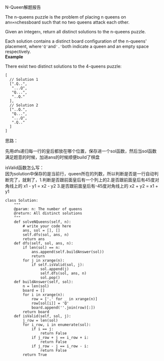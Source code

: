 N-Queen解题报告

The n-queens puzzle is the problem of placing n queens on an`n×n`chessboard such that no two queens attack each other.

Given an integer`n`, return all distinct solutions to the n-queens puzzle.

Each solution contains a distinct board configuration of the n-queens' placement, where`'Q'`and`'.'`both indicate a queen and an empty space respectively.  
**Example**

There exist two distinct solutions to the 4-queens puzzle:

```
[
  // Solution 1
  [".Q..",
   "...Q",
   "Q...",
   "..Q."
  ],
  // Solution 2
  ["..Q.",
   "Q...",
   "...Q",
   ".Q.."
  ]
]
```

思路：

先用dfs递归每一行的皇后都放在哪个位置，保存进一个sol函数，然后当sol函数满足题意的时候，加进ans的时候顺便build了棋盘

isValid函数怎么写：  
因为solution中保存的是当前行，queen所在的列数，所以判断是否是一行自动判断完了，就剩了，1.判断是否跟前面皇后有一个列上的2.是否跟前面皇后有45度对角线上的 x1 - y1 = x2 - y2 3.是否跟前面皇后有-45度对角线上的 x2 + y2 = x1 + y1

```
class Solution:
    """
    @param: n: The number of queens
    @return: All distinct solutions
    """
    def solveNQueens(self, n):
        # write your code here
        ans, sol = [], []
        self.dfs(sol, ans, n)
        return ans
    def dfs(self, sol, ans, n):
        if len(sol) == n:
            ans.append(self.buildAnswer(sol))
            return
        for j in xrange(n):
            if self.isValid(sol, j):
                sol.append(j)
                self.dfs(sol, ans, n)
                sol.pop()
    def buildAnswer(self, sol):
        n = len(sol)
        board = []
        for i in xrange(n):
            row = ['.' for _ in xrange(n)]
            row[sol[i]] = 'Q'
            board.append(''.join(row)[:])
        return board
    def isValid(self, sol, j):
        j_row = len(sol)
        for i_row, i in enumerate(sol):
            if i == j:
                return False
            if j_row + j == i_row + i:
                return False
            if j_row - j == i_row - i:
                return False
        return True
```



